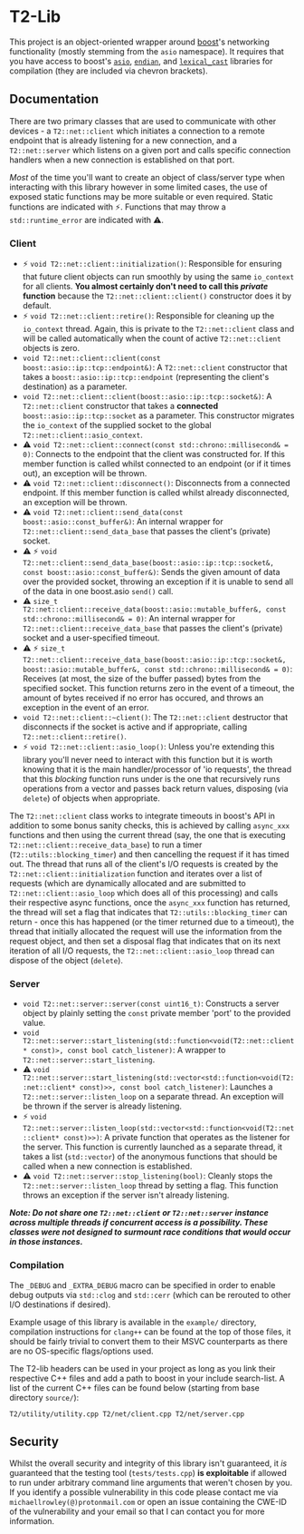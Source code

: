 # T2-Lib
This project is an object-oriented wrapper around [boost](https://www.boost.org/)'s networking functionality (mostly stemming from the ``asio`` namespace). It requires that you have access to boost's [``asio``](https://github.com/boostorg/asio), [``endian``](https://github.com/boostorg/endian), and [``lexical_cast``](https://github.com/boostorg/lexical_cast) libraries for compilation (they are included via chevron brackets).

## Documentation
There are two primary classes that are used to communicate with other devices - a ``T2::net::client`` which initiates a connection to a remote endpoint that is already listening for a new connection, and a ``T2::net::server`` which listens on a given port and calls specific connection handlers when a new connection is established on that port.

*Most* of the time you'll want to create an object of class/server type when interacting with this library however in some limited cases, the use of exposed static functions may be more suitable or even required. Static functions are indicated with ⚡️. Functions that may throw a ``std::runtime_error`` are indicated with ⚠️.

### Client

- ⚡️ ``void T2::net::client::initialization()``: Responsible for ensuring that future client objects can run smoothly by using the same ``io_context`` for all clients. **You almost certainly don't need to call this _*private*_ function** because the ``T2::net::client::client()`` constructor does it by default.
- ⚡️ ``void T2::net::client::retire()``: Responsible for cleaning up the ``io_context`` thread. Again, this is private to the ``T2::net::client`` class and will be called automatically when the count of active ``T2::net::client`` objects is zero.
- ``void T2::net::client::client(const boost::asio::ip::tcp::endpoint&)``: A ``T2::net::client`` constructor that takes a ``boost::asio::ip::tcp::endpoint`` (representing the client's destination) as a parameter.
- ``void T2::net::client::client(boost::asio::ip::tcp::socket&)``: A ``T2::net::client`` constructor that takes a **connected** ``boost::asio::ip::tcp::socket`` as a parameter. This constructor migrates the ``io_context`` of the supplied socket to the global ``T2::net::client::asio_context``.
- ⚠️ ``void T2::net::client::connect(const std::chrono::millisecond& = 0)``: Connects to the endpoint that the client was constructed for. If this member function is called whilst connected to an endpoint (or if it times out), an exception will be thrown.
- ⚠️ ``void T2::net::client::disconnect()``: Disconnects from a connected endpoint. If this member function is called whilst already disconnected, an exception will be thrown.
- ⚠️ ``void T2::net::client::send_data(const boost::asio::const_buffer&)``: An internal wrapper for ``T2::net::client::send_data_base`` that passes the client's (private) socket.
- ⚠️ ⚡️ ``void T2::net::client::send_data_base(boost::asio::ip::tcp::socket&, const boost::asio::const_buffer&)``: Sends the given amount of data over the provided socket, throwing an exception if it is unable to send all of the data in one boost.asio ``send()`` call.
- ⚠️ ``size_t T2::net::client::receive_data(boost::asio::mutable_buffer&, const std::chrono::millisecond& = 0)``: An internal wrapper for ``T2::net::client::receive_data_base`` that passes the client's (private) socket and a user-specified timeout.
- ⚠️ ⚡️ ``size_t T2::net::client::receive_data_base(boost::asio::ip::tcp::socket&, boost::asio::mutable_buffer&, const std::chrono::millisecond& = 0)``: Receives (at most, the size of the buffer passed) bytes from the specified socket. This function returns zero in the event of a timeout, the amount of bytes received if no error has occured, and throws an exception in the event of an error.
- ``void T2::net::client::~client()``: The ``T2::net::client`` destructor that disconnects if the socket is active and if appropriate, calling ``T2::net::client::retire()``.
- ⚡️ ``void T2::net::client::asio_loop()``: Unless you're extending this library you'll never need to interact with this function but it is worth knowing that it is the main handler/processor of 'io requests', the thread that this *blocking* function runs under is the one that recursively runs operations from a vector and passes back return values, disposing (via ``delete``) of objects when appropriate.

The ``T2::net::client`` class works to integrate timeouts in boost's API in addition to some bonus sanity checks, this is achieved by calling ``async_xxx`` functions and then using the current thread (say, the one that is executing ``T2::net::client::receive_data_base``) to run a timer (``T2::utils::blocking_timer``) and then cancelling the request if it has timed out. The thread that runs all of the client's I/O requests is created by the ``T2::net::client::initialization`` function and iterates over a list of requests (which are dynamically allocated and are submitted to ``T2::net::client::asio_loop`` which does all of this processing) and calls their respective async functions, once the ``async_xxx`` function has returned, the thread will set a flag that indicates that ``T2::utils::blocking_timer`` can return - once this has happened (or the timer returned due to a timeout), the thread that initially allocated the request will use the information from the request object, and then set a disposal flag that indicates that on its next iteration of all I/O requests, the ``T2::net::client::asio_loop`` thread can dispose of the object (``delete``).

### Server

- ``void T2::net::server::server(const uint16_t)``: Constructs a server object by plainly setting the ``const`` private member 'port' to the provided value.
- ``void T2::net::server::start_listening(std::function<void(T2::net::client* const)>, const bool catch_listener)``: A wrapper to ``T2::net::server::start_listening``.
- ⚠️ ``void T2::net::server::start_listening(std::vector<std::function<void(T2::net::client* const)>>, const bool catch_listener)``: Launches a ``T2::net::server::listen_loop`` on a separate thread. An exception will be thrown if the server is already listening.
- ⚡️ ``void T2::net::server::listen_loop(std::vector<std::function<void(T2::net::client* const)>>)``: A private function that operates as the listener for the server. This function is currently launched as a separate thread, it takes a list (``std::vector``) of the anonymous functions that should be called when a new connection is established.
- ⚠️ ``void T2::net::server::stop_listening(bool)``: Cleanly stops the ``T2::net::server::listen_loop`` thread by setting a flag. This function throws an exception if the server isn't already listening.

***Note: Do not share one ``T2::net::client`` or ``T2::net::server`` instance across multiple threads if concurrent access is a possibility. These classes were not designed to surmount race conditions that would occur in those instances.***

### Compilation
The ``_DEBUG`` and ``_EXTRA_DEBUG`` macro can be specified in order to enable debug outputs via ``std::clog`` and ``std::cerr`` (which can be rerouted to other I/O destinations if desired).

Example usage of this library is available in the ``example/`` directory, compilation instructions for ``clang++`` can be found at the top of those files, it should be fairly trivial to convert them to their MSVC counterparts as there are no OS-specific flags/options used.

The T2-lib headers can be used in your project as long as you link their respective C++ files and add a path to boost in your include search-list. A list of the current C++ files can be found below (starting from base directory ``source/``):
```
T2/utility/utility.cpp T2/net/client.cpp T2/net/server.cpp
```

## Security
Whilst the overall security and integrity of this library isn't guaranteed, it *is* guaranteed that the testing tool (``tests/tests.cpp``) **is exploitable** if allowed to run under arbitrary command line arguments that weren't chosen by you.
If you identify a possible vulnerability in this code please contact me via ``michaellrowley(@)protonmail.com`` or open an issue containing the CWE-ID of the vulnerability and your email so that I can contact you for more information.
